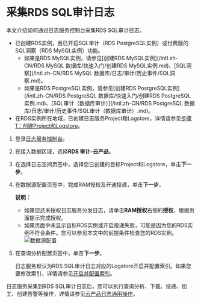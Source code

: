 # 采集RDS SQL审计日志

本文介绍如何通过日志服务控制台采集RDS SQL审计日志。

-   已创建RDS实例，且已开启SQL审计（RDS PostgreSQL实例）或付费版的SQL洞察（RDS MySQL实例）功能。
    -   如果是RDS MySQL实例，请参见[创建RDS MySQL实例](/intl.zh-CN/RDS MySQL 数据库/快速入门/创建RDS MySQL实例.md)、[SQL洞察](/intl.zh-CN/RDS MySQL 数据库/日志/审计/历史事件/SQL洞察.md)。
    -   如果是RDS PostgreSQL实例，请参见[创建RDS PostgreSQL实例](/intl.zh-CN/RDS PostgreSQL 数据库/快速入门/创建RDS PostgreSQL实例.md)、[SQL审计（数据库审计）](/intl.zh-CN/RDS PostgreSQL 数据库/日志/审计/历史事件/SQL审计（数据库审计）.md)。
-   在RDS实例所在地域，已创建日志服务Project和Logstore，详情请参见[步骤1：创建Project和Logstore](/intl.zh-CN/快速入门/快速入门.md)。

1.  登录[日志服务控制台](https://sls.console.aliyun.com)。

2.  在接入数据区域，选择**RDS 审计-云产品**。

3.  在选择日志空间页签中，选择您已创建的目标Project和Logstore，单击**下一步**。

4.  在数据源配置页签中，完成RAM授权及开通投递，单击**下一步**。

    **说明：**

    -   如果您还未授权日志服务分发日志，请单击**RAM授权**右侧的**授权**，根据页面提示完成授权。
    -   如果页面中未显示目标RDS实例或开启投递失败，可能是因为您的RDS实例不符合条件。您可以参见本文中的前提条件检查您的RDS实例。
    ![数据源配置](https://static-aliyun-doc.oss-cn-hangzhou.aliyuncs.com/assets/img/zh-CN/7930559951/p47510.png)

5.  在查询分析配置页签中，单击**下一步**。

    日志服务默认为RDS SQL审计日志对应的Logstore开启并配置索引。如果您要修改索引，详情请参见[开启并配置索引](/intl.zh-CN/查询与分析/开启并配置索引.md)。


日志服务采集到RDS SQL审计日志后，您可以执行查询分析、下载、投递、加工、创建告警等操作，详情请参见[云产品日志通用操作](/intl.zh-CN/数据采集/云产品日志采集/云产品日志通用操作.md)。

